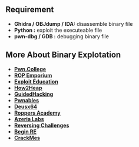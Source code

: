 ## Requirement

- **Ghidra / OBJdump / IDA:** disassemble binary file
- **Python :** exploit the executeable file
- **pwn-dbg / GDB :** debugging binary file

## More About Binary Explotation

- **[Pwn.College](https://pwn.college)**
- **[ROP Emporium](https://ropemporium.com)**
- **[Exploit Education](https://exploit.education)**
- **[How2Heap](https://github.com/shellphish/how2heap)**
- **[GuidedHacking](https://guidedhacking.com)**
- **[Pwnables](https://pwnable.tw/challenge)**
- **[Deusx64](https://deusx64.ai)**
- **[Roppers Academy](https://roppers.org/collections)**
- **[Azeria Labs](https://azeria-labs.com/writing-arm-assembly-part-1)**
- **[Reversing Challenges](https://challenges.re)**
- **[Begin RE](https://www.begin.re)**
- **[CrackMes](https://crackmes.one)**
